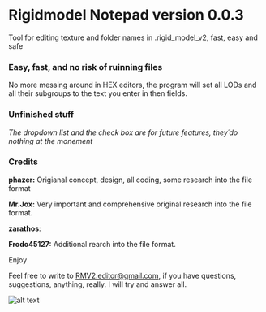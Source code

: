 # Rigidmodel Notepad version 0.0.3 ##
Tool for editing texture and folder names in .rigid_model_v2, fast, easy and safe

### Easy, fast, and no risk of ruinning files ##
No more messing around in HEX editors, the program will set all LODs and all their subgroups to 
the text you enter in then fields.

### Unfinished stuff ##
*The dropdown list and the check box are for future features, they´do nothing at the monement*

### Credits
__**phazer**:__ Origianal concept, design, all coding, some research into the file format

__**Mr.Jox**:__ Very important and comprehensive original research into the file format.

__**zarathos**__: 

__**Frodo45127**:__ Additional rearch into the file format.

Enjoy

Feel free to write to RMV2.editor@gmail.com, if you have questions, suggestions, anything, really. I will try and answer all.

![alt text](http://url/to/img.png)



